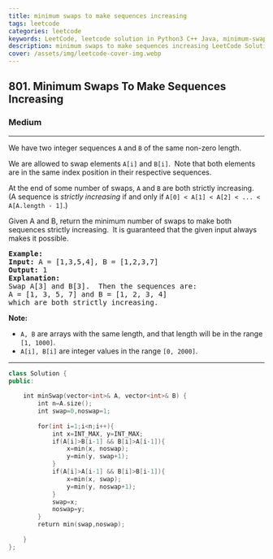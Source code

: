 ```yaml
---
title: minimum swaps to make sequences increasing
tags: leetcode
categories: leetcode
keywords: LeetCode, leetcode solution in Python3 C++ Java, minimum-swaps-to-make-sequences-increasing solution
description: minimum swaps to make sequences increasing LeetCode Solution Explained
cover: /assets/img/leetcode-cover-img.webp
---
```



<h2>801. Minimum Swaps To Make Sequences Increasing</h2><h3>Medium</h3><hr><div><p>We have two integer sequences <code>A</code> and <code>B</code> of the same non-zero length.</p>

<p>We are allowed to swap elements <code>A[i]</code> and <code>B[i]</code>.&nbsp; Note that both elements are in the same index position in their respective sequences.</p>

<p>At the end of some number of swaps, <code>A</code> and <code>B</code> are both strictly increasing.&nbsp; (A sequence is <em>strictly increasing</em> if and only if <code>A[0] &lt; A[1] &lt; A[2] &lt; ... &lt; A[A.length - 1]</code>.)</p>

<p>Given A and B, return the minimum number of swaps to make both sequences strictly increasing.&nbsp; It is guaranteed that the given input always makes it possible.</p>

<pre><strong>Example:</strong>
<strong>Input:</strong> A = [1,3,5,4], B = [1,2,3,7]
<strong>Output:</strong> 1
<strong>Explanation: </strong>
Swap A[3] and B[3].  Then the sequences are:
A = [1, 3, 5, 7] and B = [1, 2, 3, 4]
which are both strictly increasing.
</pre>

<p><strong>Note:</strong></p>

<ul>
	<li><code>A, B</code> are arrays with the same length, and that length will be in the range <code>[1, 1000]</code>.</li>
	<li><code>A[i], B[i]</code> are integer values in the range <code>[0, 2000]</code>.</li>
</ul>
</div>

---




```cpp
class Solution {
public:
 
    int minSwap(vector<int>& A, vector<int>& B) {
        int n=A.size();
        int swap=0,noswap=1;
        
        for(int i=1;i<n;i++){
            int x=INT_MAX, y=INT_MAX;
            if(A[i]>B[i-1] && B[i]>A[i-1]){
                x=min(x, noswap);
                y=min(y, swap+1);
            }
            if(A[i]>A[i-1] && B[i]>B[i-1]){
                x=min(x, swap);
                y=min(y, noswap+1);
            }
            swap=x;
            noswap=y;
        }
        return min(swap,noswap);
        
    }
};

```
